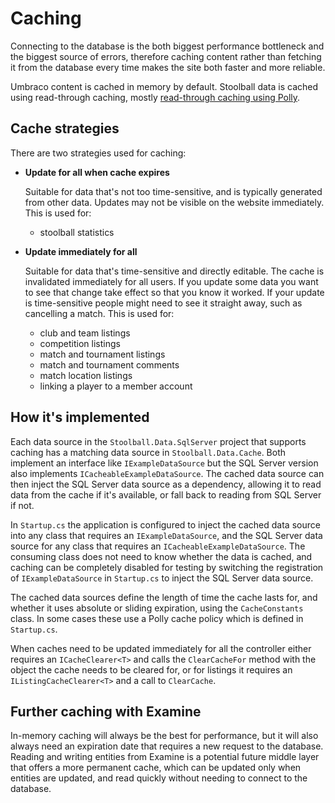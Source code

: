 # Caching

Connecting to the database is the both biggest performance bottleneck and the biggest source of errors, therefore caching content rather than fetching it from the database every time makes the site both faster and more reliable.

Umbraco content is cached in memory by default. Stoolball data is cached using read-through caching, mostly [read-through caching using Polly](https://github.com/App-vNext/Polly/wiki/Cache).

## Cache strategies

There are two strategies used for caching:

- **Update for all when cache expires**

  Suitable for data that's not too time-sensitive, and is typically generated from other data. Updates may not be visible on the website immediately. This is used for:

  - stoolball statistics

- **Update immediately for all**

  Suitable for data that's time-sensitive and directly editable. The cache is invalidated immediately for all users. If you update some data you want to see that change take effect so that you know it worked. If your update is time-sensitive people might need to see it straight away, such as cancelling a match. This is used for:

  - club and team listings
  - competition listings
  - match and tournament listings
  - match and tournament comments
  - match location listings
  - linking a player to a member account

## How it's implemented

Each data source in the `Stoolball.Data.SqlServer` project that supports caching has a matching data source in `Stoolball.Data.Cache`. Both implement an interface like `IExampleDataSource` but the SQL Server version also implements `ICacheableExampleDataSource`. The cached data source can then inject the SQL Server data source as a dependency, allowing it to read data from the cache if it's available, or fall back to reading from SQL Server if not.

In `Startup.cs` the application is configured to inject the cached data source into any class that requires an `IExampleDataSource`, and the SQL Server data source for any class that requires an `ICacheableExampleDataSource`. The consuming class does not need to know whether the data is cached, and caching can be completely disabled for testing by switching the registration of `IExampleDataSource` in `Startup.cs` to inject the SQL Server data source.

The cached data sources define the length of time the cache lasts for, and whether it uses absolute or sliding expiration, using the `CacheConstants` class. In some cases these use a Polly cache policy which is defined in `Startup.cs`.

When caches need to be updated immediately for all the controller either requires an `ICacheClearer<T>` and calls the `ClearCacheFor` method with the object the cache needs to be cleared for, or for listings it requires an `IListingCacheClearer<T>` and a call to `ClearCache`.

## Further caching with Examine

In-memory caching will always be the best for performance, but it will also always need an expiration date that requires a new request to the database. Reading and writing entities from Examine is a potential future middle layer that offers a more permanent cache, which can be updated only when entities are updated, and read quickly without needing to connect to the database.

